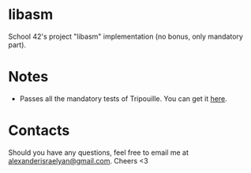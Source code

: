 # libasm
School 42's project "libasm" implementation (no bonus, only mandatory part).
# Notes
* Passes all the mandatory tests of Tripouille. You can get it [here](https://github.com/Tripouille/libasmTester).
# Contacts
Should you have any questions, feel free to email me at alexanderisraelyan@gmail.com. Cheers <3